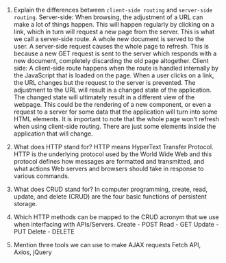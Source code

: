 1.  Explain the differences between `client-side routing` and `server-side routing`.
    Server-side: When browsing, the adjustment of a URL can make a lot of things happen. This will happen regularly by clicking on a link, which in turn will request a new page from the server. This is what we call a server-side route. A whole new document is served to the user. A server-side request causes the whole page to refresh. This is because a new GET request is sent to the server which responds with a new document, completely discarding the old page altogether.
    Client side: A client-side route happens when the route is handled internally by the JavaScript that is loaded on the page. When a user clicks on a link, the URL changes but the request to the server is prevented. The adjustment to the URL will result in a changed state of the application. The changed state will ultimately result in a different view of the webpage. This could be the rendering of a new component, or even a request to a server for some data that the application will turn into some HTML elements. It is important to note that the whole page won’t refresh when using client-side routing. There are just some elements inside the application that will change.

1.  What does HTTP stand for?
    HTTP means HyperText Transfer Protocol. HTTP is the underlying protocol used by the World Wide Web and this protocol defines how messages are formatted and transmitted, and what actions Web servers and browsers should take in response to various commands.

1.  What does CRUD stand for?
    In computer programming, create, read, update, and delete (CRUD) are the four basic functions of persistent storage.

1.  Which HTTP methods can be mapped to the CRUD acronym that we use when interfacing with APIs/Servers.
    Create - POST
    Read - GET
    Update - PUT
    Delete - DELETE

1.  Mention three tools we can use to make AJAX requests
    Fetch API, Axios, jQuery
